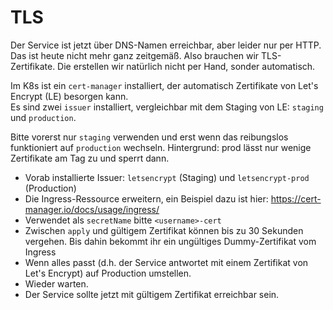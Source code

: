 # TLS

Der Service ist jetzt über DNS-Namen erreichbar, aber leider nur per HTTP. Das ist heute nicht mehr ganz zeitgemäß. 
Also brauchen wir TLS-Zertifikate. Die erstellen wir natürlich nicht per Hand, sonder automatisch.

Im K8s ist ein `cert-manager` installiert, der automatisch Zertifikate von Let's Encrypt (LE) besorgen kann.  
Es sind zwei `issuer` installiert, vergleichbar mit dem Staging von LE: `staging` und `production`.

Bitte vorerst nur `staging` verwenden und erst wenn das reibungslos funktioniert auf `production` wechseln. Hintergrund:
prod lässt nur wenige Zertifikate am Tag zu und sperrt dann. 

- Vorab installierte Issuer: `letsencrypt` (Staging) und `letsencrypt-prod` (Production)
- Die Ingress-Ressource erweitern, ein Beispiel dazu ist hier: https://cert-manager.io/docs/usage/ingress/
- Verwendet als `secretName` bitte `<username>-cert`
- Zwischen `apply` und gültigem Zertifikat können bis zu 30 Sekunden vergehen. Bis dahin bekommt ihr ein ungültiges 
Dummy-Zertifikat vom Ingress
- Wenn alles passt (d.h. der Service antwortet mit einem Zertifikat von Let's Encrypt) auf Production umstellen.
- Wieder warten. 
- Der Service sollte jetzt mit gültigem Zertifikat erreichbar sein.